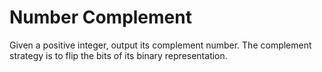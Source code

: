 # Number Complement

Given a positive integer, output its complement number. The complement strategy is to flip the bits of its binary representation.

